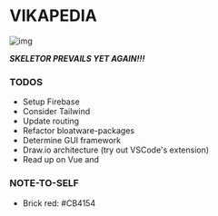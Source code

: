 # VIKAPEDIA

![img](https://media.tenor.com/AOhlRdeaSfgAAAAC/heman-smile.gif)

***SKELETOR PREVAILS YET AGAIN!!!***



### TODOS

- Setup Firebase
- Consider Tailwind
- Update routing
- Refactor bloatware-packages
- Determine GUI framework
- Draw.io architecture (try out VSCode's extension)
- Read up on Vue and 



### NOTE-TO-SELF

- Brick red: #CB4154
